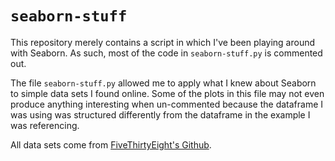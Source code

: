 # `seaborn-stuff`
This repository merely contains a script in which I've been playing around with Seaborn. As such, most of the code in `seaborn-stuff.py` is commented out. 

The file `seaborn-stuff.py` allowed me to apply what I knew about Seaborn to simple data sets I found online. Some of the plots in this file may not even produce anything interesting when un-commented because the dataframe I was using was structured differently from the dataframe in the example I was referencing. 

All data sets come from [FiveThirtyEight's Github](https://github.com/fivethirtyeight/data). 